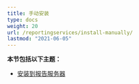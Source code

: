 ```yaml
---
title: 手动安装
type: docs
weight: 20
url: /reportingservices/install-manually/
lastmod: "2021-06-05"
---
```


**本节包括以下主题：**

- [安装到报告服务器](/pdf/reportingservices/install-to-report-server/)